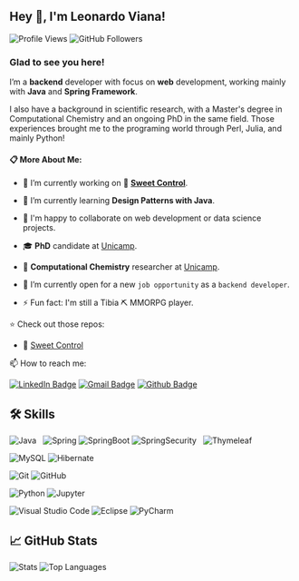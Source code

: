 ## Hey 👋, I'm Leonardo Viana! 

![Profile Views](https://komarev.com/ghpvc/?username=leonardovcl&label=Profile%20views&color=0e75b6&style=flat)
![GitHub Followers](https://img.shields.io/github/followers/leonardovcl?label=follow&style=social)

### Glad to see you here!

I’m a **backend** developer with focus on **web** development, working mainly with **Java** and **Spring Framework**.

I also have a background in scientific research, with a Master's degree in Computational Chemistry and an ongoing PhD in the same field. Those experiences brought me to the programing world through Perl, Julia, and mainly Python!

<!---Check out my portfolio at [Portfolio_Link]!-->

#### :clipboard: More About Me:

- 🔭 I’m currently working on :chocolate_bar: **[Sweet Control](https://github.com/leonardovcl/sweet-control)**.

- 🌱 I’m currently learning **Design Patterns with Java**.

- 👯  I'm happy to collaborate on web development or data science projects.

- 🎓 **PhD** candidate at [Unicamp](https://www.unicamp.br/unicamp/english).

- 💼 **Computational Chemistry** researcher at [Unicamp](https://www.unicamp.br/unicamp/english).

- 💬 I’m currently open for a new `job opportunity` as a `backend developer`. <!---, this is [MY RESUME](http://lnkiy.in/Ahmed_Hossam_Resume)-->

- ⚡ Fun fact: I'm still a Tibia :pick: MMORPG player.

:star: Check out those repos:

- :chocolate_bar: [Sweet Control](https://github.com/leonardovcl/sweet-control)

📫 How to reach me:

[![LinkedIn Badge](https://img.shields.io/badge/linkedin-%231E77B5.svg?&style=for-the-badge&logo=linkedin&logoColor=white)](https://linkedin.com/in/leonardovcl)
[![Gmail Badge](https://img.shields.io/badge/Gmail-D14836?style=for-the-badge&logo=gmail&logoColor=white)](mailto:leonardovc.lima@gmail.com "leonardovc.lima@gmail.com")
[![Github Badge](https://img.shields.io/badge/GitHub-100000?style=for-the-badge&logo=github&logoColor=white)](https://github.com/leonardovcl)
<!---[![HackerRank Badge](https://img.shields.io/badge/-Hackerrank-2EC866?style=for-the-badge&logo=HackerRank&logoColor=white)](#)--->

## :hammer_and_wrench: Skills

![Java](https://res.cloudinary.com/practicaldev/image/fetch/s--KR6jSVNe--/c_limit%2Cf_auto%2Cfl_progressive%2Cq_auto%2Cw_880/https://img.shields.io/badge/Java-ED8B00%3Fstyle%3Dfor-the-badge%26logo%3Djava%26logoColor%3Dwhite)
&nbsp;
![Spring](https://img.shields.io/badge/Spring-6DB33F?style=for-the-badge&logo=spring&logoColor=white)
![SpringBoot](	https://img.shields.io/badge/Spring_Boot-F2F4F9?style=for-the-badge&logo=spring-boot)
![SpringSecurity](https://img.shields.io/badge/Spring_Security-6DB33F?style=for-the-badge&logo=Spring-Security&logoColor=white)
&nbsp;
![Thymeleaf](https://img.shields.io/badge/Thymeleaf-%23005C0F.svg?style=for-the-badge&logo=Thymeleaf&logoColor=white)

![MySQL](https://img.shields.io/badge/MySQL-005C84?style=for-the-badge&logo=mysql&logoColor=white)
![Hibernate](https://img.shields.io/badge/Hibernate-59666C?style=for-the-badge&logo=Hibernate&logoColor=white)

![Git](https://img.shields.io/badge/GIT-E44C30?style=for-the-badge&logo=git&logoColor=white)
![GitHub](https://img.shields.io/badge/GitHub-100000?style=for-the-badge&logo=github&logoColor=white)

![Python](https://img.shields.io/badge/Python-3776AB?style=for-the-badge&logo=python&logoColor=white)
![Jupyter](https://img.shields.io/badge/Jupyter-F37626.svg?&style=for-the-badge&logo=Jupyter&logoColor=white)

![Visual Studio Code](https://img.shields.io/badge/VSCode-0078D4?style=for-the-badge&logo=visual%20studio%20code&logoColor=white)
![Eclipse](https://img.shields.io/badge/Eclipse-2C2255?style=for-the-badge&logo=eclipse&logoColor=white)
![PyCharm](https://img.shields.io/badge/PyCharm-000000.svg?&style=for-the-badge&logo=PyCharm&logoColor=white)

## :chart_with_upwards_trend: GitHub Stats

![Stats](https://github-readme-stats.vercel.app/api?username=leonardovcl&show_icons=true&theme=dracula&count_private=true)
![Top Languages](https://github-readme-stats.vercel.app/api/top-langs/?username=leonardovcl&show_icons=true&theme=dracula&count_private=true&hide_langs_below=1)
